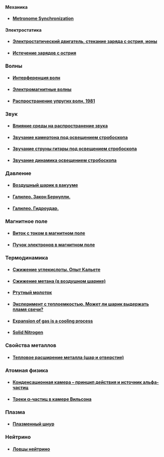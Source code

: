 #### Механика
* #### [Metronome Synchronization](https://www.youtube.com/watch?v=5v5eBf2KwF8)


#### Электростатика
* #### [Электростатический двигатель, стекание заряда с острия, ионы](https://www.youtube.com/watch?time_continue=193&v=8RzMEVJmWVQ)
* #### [Истечение зарядов с острия](https://www.youtube.com/watch?v=bDKegj8qyCA)


### Волны
* #### [Интерференция волн](https://www.youtube.com/watch?time_continue=28&v=Xyt3CCzCqLQ)
* #### [Электромагнитные волны](https://www.youtube.com/watch?v=1hkBUlGnnpU)
* #### [Распространение упругих волн, 1981](https://www.youtube.com/watch?v=SdLxDTCq4Pw)
 
 
### Звук
* #### [Влияние среды на распространение звука](https://www.youtube.com/watch?v=hul8zofH3gg&t=0s&list=PL1E2NpZmrLOrkB16yc6WJIVMJR2ZCW8kK&index=32)
* #### [Звучание камертона под освещением стробоскопа](https://www.youtube.com/watch?v=F34CEzl1vWU)
* #### [Звучание струны гитары под освещением стробоскопа](https://www.youtube.com/watch?v=dydVZQWbREg)
* #### [Звучание динамика освещением стробоскопа](https://www.youtube.com/watch?v=tbnRyCbKeLw)


### Давление
* #### [Воздушный шарик в вакууме](https://www.youtube.com/watch?v=o_uubL1aMg4)
* #### [Галилео. Закон Бернулли.](https://www.youtube.com/watch?v=wYlnzjuKp9E)
* #### [Галилео. Гидроудар.](https://www.youtube.com/watch?v=H5yFJcdTKHo)


### Магнитное поле
* #### [Виток с током в магнитном поле](https://www.youtube.com/watch?v=I4Dsfg1uv_Q)
* #### [Пучок электронов в магнитном поле](https://www.youtube.com/watch?v=PTMddi3YKmQ)


### Термодинамика
* #### [Сжижение углекислоты. Опыт Кальете](https://www.youtube.com/watch?time_continue=390&v=WmwblZ_v46E)
* #### [Сжижение метана (в воздушном шарике)](https://www.youtube.com/watch?v=cAiNxB-fWVw)
* #### [Ртутный молоток](https://www.youtube.com/watch?v=iTUJ2p4ShP8)
* #### [Эксперимент с теплоемкостью. Может ли шарик выдержать пламя свечи?](https://www.youtube.com/watch?time_continue=68&v=NAfeyA7DcJ0)
* #### [Expansion of gas is a cooling process](https://www.youtube.com/watch?v=6S88XeA6fbM)
* #### [Solid Nitrogen](https://www.youtube.com/watch?v=E5p2yooC5fY)


### Свойства металлов
* #### [Тепловое расширение металла (шар и отверстие)](https://www.youtube.com/watch?v=3qhypHf8Wyg)


### Атомная физика
* #### [Конденсационная камера – принцип действия и источник альфа-частиц](https://www.youtube.com/watch?v=9ikJayS9T9I)
* #### [Треки α-частиц в камере Вильсона](https://www.youtube.com/watch?v=1fipHFoPJX8)


### Плазма
* #### [Плазменный шнур](https://www.youtube.com/watch?time_continue=135&v=5nlX4_4uiOk)


### Нейтрино
* #### [Ловцы нейтрино](https://www.youtube.com/watch?v=YKmPJIuPpr4)











